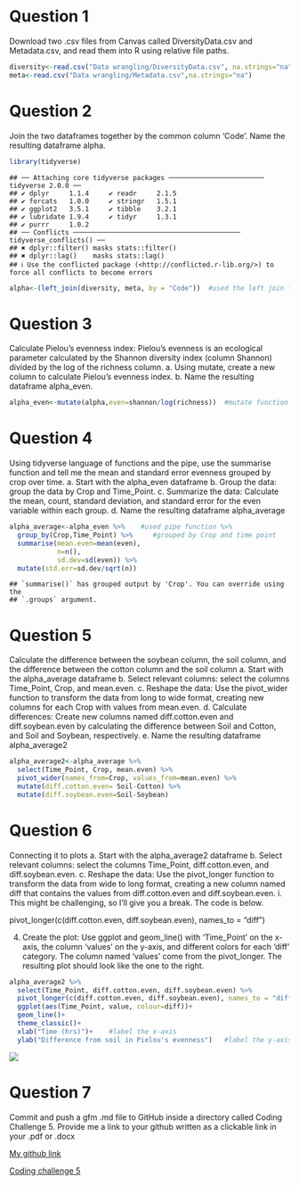 # Question 1

Download two .csv files from Canvas called DiversityData.csv and
Metadata.csv, and read them into R using relative file paths.

``` r
diversity<-read.csv("Data wrangling/DiversityData.csv", na.strings="na")
meta<-read.csv("Data wrangling/Metadata.csv",na.strings="na")
```

# Question 2

Join the two dataframes together by the common column ‘Code’. Name the
resulting dataframe alpha.

``` r
library(tidyverse)
```

    ## ── Attaching core tidyverse packages ──────────────────────── tidyverse 2.0.0 ──
    ## ✔ dplyr     1.1.4     ✔ readr     2.1.5
    ## ✔ forcats   1.0.0     ✔ stringr   1.5.1
    ## ✔ ggplot2   3.5.1     ✔ tibble    3.2.1
    ## ✔ lubridate 1.9.4     ✔ tidyr     1.3.1
    ## ✔ purrr     1.0.2     
    ## ── Conflicts ────────────────────────────────────────── tidyverse_conflicts() ──
    ## ✖ dplyr::filter() masks stats::filter()
    ## ✖ dplyr::lag()    masks stats::lag()
    ## ℹ Use the conflicted package (<http://conflicted.r-lib.org/>) to force all conflicts to become errors

``` r
alpha<-(left_join(diversity, meta, by = "Code"))  #used the left join function for joining by column Code
```

# Question 3

Calculate Pielou’s evenness index: Pielou’s evenness is an ecological
parameter calculated by the Shannon diversity index (column Shannon)
divided by the log of the richness column. a. Using mutate, create a new
column to calculate Pielou’s evenness index. b. Name the resulting
dataframe alpha_even.

``` r
alpha_even<-mutate(alpha,even=shannon/log(richness))  #mutate function add a new column
```

# Question 4

Using tidyverse language of functions and the pipe, use the summarise
function and tell me the mean and standard error evenness grouped by
crop over time. a. Start with the alpha_even dataframe b. Group the
data: group the data by Crop and Time_Point. c. Summarize the data:
Calculate the mean, count, standard deviation, and standard error for
the even variable within each group. d. Name the resulting dataframe
alpha_average

``` r
alpha_average<-alpha_even %>%    #used pipe function %>% 
  group_by(Crop,Time_Point) %>%     #grouped by Crop and time point
  summarise(mean.even=mean(even),
            n=n(),
            sd.dev=sd(even)) %>% 
  mutate(std.err=sd.dev/sqrt(n))
```

    ## `summarise()` has grouped output by 'Crop'. You can override using the
    ## `.groups` argument.

# Question 5

Calculate the difference between the soybean column, the soil column,
and the difference between the cotton column and the soil column a.
Start with the alpha_average dataframe b. Select relevant columns:
select the columns Time_Point, Crop, and mean.even. c. Reshape the data:
Use the pivot_wider function to transform the data from long to wide
format, creating new columns for each Crop with values from mean.even.
d. Calculate differences: Create new columns named diff.cotton.even and
diff.soybean.even by calculating the difference between Soil and Cotton,
and Soil and Soybean, respectively. e. Name the resulting dataframe
alpha_average2

``` r
alpha_average2<-alpha_average %>% 
  select(Time_Point, Crop, mean.even) %>% 
  pivot_wider(names_from=Crop, values_from=mean.even) %>% 
  mutate(diff.cotton.even= Soil-Cotton) %>% 
  mutate(diff.soybean.even=Soil-Soybean)
```

# Question 6

Connecting it to plots a. Start with the alpha_average2 dataframe b.
Select relevant columns: select the columns Time_Point,
diff.cotton.even, and diff.soybean.even. c. Reshape the data: Use the
pivot_longer function to transform the data from wide to long format,
creating a new column named diff that contains the values from
diff.cotton.even and diff.soybean.even. i. This might be challenging, so
I’ll give you a break. The code is below.

pivot_longer(c(diff.cotton.even, diff.soybean.even), names_to = “diff”)

4.  Create the plot: Use ggplot and geom_line() with ‘Time_Point’ on the
    x-axis, the column ‘values’ on the y-axis, and different colors for
    each ‘diff’ category. The column named ‘values’ come from the
    pivot_longer. The resulting plot should look like the one to the
    right.

``` r
alpha_average2 %>% 
  select(Time_Point, diff.cotton.even, diff.soybean.even) %>% 
  pivot_longer(c(diff.cotton.even, diff.soybean.even), names_to = "diff") %>% 
  ggplot(aes(Time_Point, value, colour=diff))+
  geom_line()+
  theme_classic()+
  xlab("Time (hrs)")+    #label the x-axis
  ylab("Difference from soil in Pielou's evenness")   #label the y-axis
```

![](In-class-assignment-data-wrangling_files/figure-gfm/unnamed-chunk-6-1.png)<!-- -->

# Question 7

Commit and push a gfm .md file to GitHub inside a directory called
Coding Challenge 5. Provide me a link to your github written as a
clickable link in your .pdf or .docx

[My github
link](https://github.com/BibechanaPaudel/Reproducibility-class)

[Coding challenge
5](https://github.com/BibechanaPaudel/Reproducibility-class/tree/main/Coding_Challenge_5)
